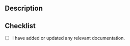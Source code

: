 ## Description

<!-- add description here -->

## Checklist

- [ ] I have added or updated any relevant documentation.
